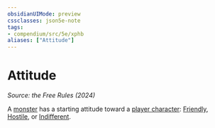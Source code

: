```yaml
---
obsidianUIMode: preview
cssclasses: json5e-note
tags:
- compendium/src/5e/xphb
aliases: ["Attitude"]
---
```

# Attitude
*Source: the Free Rules (2024)* 

A [monster](rules/variant-rules/monster-xphb.md) has a starting attitude toward a [player character](rules/variant-rules/player-character-xphb.md): [Friendly](rules/variant-rules/friendly-attitude-xphb.md), [Hostile](rules/variant-rules/hostile-attitude-xphb.md), or [Indifferent](rules/variant-rules/indifferent-attitude-xphb.md).